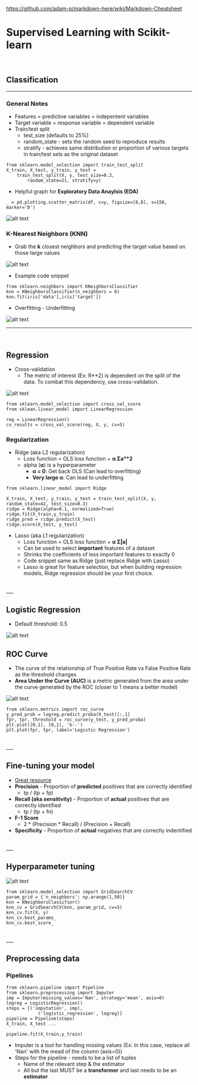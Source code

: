 https://github.com/adam-p/markdown-here/wiki/Markdown-Cheatsheet
# __Supervised Learning with Scikit-learn__
<br>


## __Classification__
---

### __General Notes__
- Features = predictive variables = indepentent variables
- Target variable = response variable = dependent variable
- Train/test split
    - test_size (defaults to 25%)
    - random_state - sets the random seed to reproduce results
    - stratify - achieves same distribution or proportion of various targets in train/test sets as the original dataset
```
from sklearn.model_selection import train_test_split
X_train, X_test, y_train, y_test = 
    train_test_split(X, y, test_size=0.3,
        random_state=21, stratify=y)
```

- Helpful graph for __Exploratory Data Anaylsis (EDA)__
```
_ = pd.plotting.scatter_matrix(df, c=y, figsize=[8,8], s=150, marker='D')
```
![alt text](./images/scatter_matrix.JPG "Scatter Matrix Graph comparing pedal length and width for iris species")


### __K-Nearest Neighbors (KNN)__
- Grab the __k__ closest neighbors and predicting the target value based on those targe values

![alt text](./images/KNN.jpeg "K-Nearest Neighbors Graph with k=3 and k=6")

- Example code snippet
```
from sklearn.neighbors import KNeighborsClassifier
knn = KNeighborsClassifier(n_neighbors = 6)
knn.fit(iris['data'],iris['target'])
```
- Overfitting - Underfitting

![alt text](./images/KNN_complexity.JPG "Graph displaying the impact of adjusting k in K-Nearest Neighbors")
<br>
___
<br>

## __Regression__

- Cross-validation
    - The metric of interest (Ex: R**2) is dependent on the split of the data. To combat this dependency, use cross-validation.

![alt text](./images/CrossValidation.JPG "Image of 5-fold cross-validation. separating the data into 5 parts and rotating so each part is used for test data and the remaining are used for training data.")
```
from sklearn.model_selection import cross_val_score
from sklean.linear_model import LinearRegression

reg = LinearRegression()
cv_results = cross_val_score(reg, X, y, cv=5)
```

### Regularization
- Ridge (aka L2 regularization)
    - Loss function = OLS loss function + __α Σa**2__
    - alpha (__α__) is a hyperparameter
        - __α = 0__: Get back OLS (Can lead to overfitting)
        - __Very large α__: Can lead to underfitting
```
from sklearn.linear_model import Ridge

X_train, X_test, y_train, y_test = train_test_split(X, y, random_state=42, test_size=0.3)
ridge = Ridge(alpha=0.1, normalized=True)
ridge.fit(X_train,y_train)
ridge_pred = ridge.predict(X_test)
ridge.score(X_test, y_test)
```

- Lasso (aka L1 regularization)
    - Loss function = OLS loss function + __α Σ|a|__
    - Can be used to select __important__ features of a dataset
    - Shrinks the coefficients of less important features to exactly 0
    - Code snippet same as Ridge (just replace Ridge with Lasso)
    - Lasso is great for feature selection, but when building regression models, Ridge regression should be your first choice.
<br>
___
<br>

## __Logistic Regression__
- Default threshold: 0.5

![alt text](./images/LogisticReg.png "Image comparing linear regression with logistic regression.")

## __ROC Curve__
- The curve of the relationship of True Positive Rate vs False Positive Rate as the threshold changes
- __Area Under the Curve (AUC)__ is a metric generated from the area under the curve generated by the ROC (closer to 1 means a better model)

![alt text](./images/roc-curve.png "Image of the ROC curve in logistic regression.")
```
from sklearn.metrics import roc_curve
y_pred_prob = logreg.predict_proba(X_test)[:,1]
fpr, tpr, threshold = roc_curve(y_test, y_pred_proba)
plt.plot([0,1], [0,1], 'k--')
plt.plot(fpr, tpr, label='Logistic Regression')
```

<br>
___
<br>

## __Fine-tuning your model__
- [Great resource](https://uberpython.wordpress.com/2012/01/01/precision-recall-sensitivity-and-specificity/)
- __Precision__ - Proportion of **predicted** positives that are correctly identified
    - tp / (tp + fp)
- __Recall (aka sensitivity)__ - Proportion of **actual** positives that are correctly identified
    - tp / (tp + fn)
- __F-1 Score__
    - 2 * (Precision * Recall) / (Precision + Recall)
- __Specificity__ - Proportion of **actual** negatives that are correctly indentified

<br>
___
<br>

## __Hyperparameter tuning__
![alt text](./images/GridSearchCV.png "Image of grid of parameters that will be passed through cross-validation to determine the best model/hyperparameters.")
```
from sklearn.model_selection import GridSearchCV
param_grid = {'n_neighbors': np.arange(1,50)}
knn = KNeighborsClassifier()
knn_cv = GridSearchCV(knn, param_grid, cv=5)
knn_cv.fit(X, y)
knn_cv.best_params_
knn_cv.best_score_
```

<br>
___
<br>

## __Preprocessing data__
### __Pipelines__
```
from sklearn.pipeline import Pipeline
from sklearn.preprocessing import Imputer
imp = Imputer(missing_values='Nan', strategy='mean', axis=0)
logreg = LogisticRegression()
steps = [('imputation', imp),
            ('logistic_regression', logreg)]
pipeline = Pipeline(steps)
X_train, X_test ...

pipeline.fit(X_train,y_train)
```
- Imputer is a tool for handling missing values (Ex: In this case, replace all 'Nan' with the mead of the column (axis=0))
- Steps for the pipeline - needs to be a list of tuples 
    - Name of the relevant step & the estimator
    - All but the last MUST be a __transformer__ and last needs to be an __estimator__